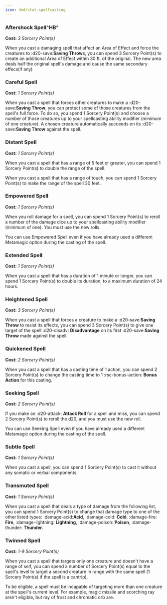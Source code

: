 ```yaml
---
icon: dnd/stat-spellcasting
---
```


### Aftershock Spell^HB^

**Cost:** *3 Sorcery Point(s)*

When you cast a damaging spell that affect an Area of Effect and force the creatures to :d20-save:**Saving Throw**s, you can spend 3 Sorcery Point(s) to create an additional Area of Effect within 30 ft. of the original. The new area deals half the original spell's damage and cause the same secondary effecs(if any)

### Careful Spell

**Cost:** *1 Sorcery Point(s)*

When you cast a spell that forces other creatures to make a :d20-save:**Saving Throw**, you can protect some of those creatures from the spell's full force. To do so, you spend 1 Sorcery Point(s) and choose a number of those creatures up to your spellcasting ability modifier (minimum of one creature). A chosen creature automatically succeeds on its :d20-save:**Saving Throw** against the spell.

### Distant Spell

**Cost:** *1 Sorcery Point(s)*

When you cast a spell that has a range of 5 feet or greater, you can spend 1 Sorcery Point(s) to double the range of the spell.

When you cast a spell that has a range of touch, you can spend 1 Sorcery Point(s) to make the range of the spell 30 feet.

### Empowered Spell

**Cost:** *1 Sorcery Point(s)*

When you roll damage for a spell, you can spend 1 Sorcery Point(s) to reroll a number of the damage dice up to your spellcasting ability modifier (minimum of one). You must use the new rolls.

You can use Empowered Spell even if you have already used a different Metamagic option during the casting of the spell.

### Extended Spell

**Cost:** *1 Sorcery Point(s)*

When you cast a spell that has a duration of 1 minute or longer, you can spend 1 Sorcery Point(s) to double its duration, to a maximum duration of 24 hours.

### Heightened Spell

**Cost:** *3 Sorcery Point(s)*

When you cast a spell that forces a creature to make a :d20-save:**Saving Throw** to resist its effects, you can spend 3 Sorcery Point(s) to give one target of the spell :d20-disadv: **Disadvantage** on its first :d20-save:**Saving Throw** made against the spell.

### Quickened Spell

**Cost:** *2 Sorcery Point(s)*

When you cast a spell that has a casting time of 1 action, you can spend 2 Sorcery Point(s) to change the casting time to 1 :rsc-bonus-action: **Bonus Action** for this casting.

### Seeking Spell

**Cost:** *2 Sorcery Point(s)*

If you make an :d20-attack: **Attack Roll** for a spell and miss, you can spend 2 Sorcery Point(s) to reroll the d20, and you must use the new roll.

You can use Seeking Spell even if you have already used a different Metamagic option during the casting of the spell.

### Subtle Spell

**Cost:** *1 Sorcery Point(s)*

When you cast a spell, you can spend 1 Sorcery Point(s) to cast it without any somatic or verbal components.

### Transmuted Spell

**Cost:** *1 Sorcery Point(s)*

When you cast a spell that deals a type of damage from the following list, you can spend 1 Sorcery Point(s) to change that damage type to one of the other listed types: :damage-acid:**Acid**, :damage-cold: **Cold**, :damage-fire: **Fire**, :damage-lightning: **Lightning**, :damage-poison: **Poison**, :damage-thunder: **Thunder**.

### Twinned Spell

**Cost:** *1-9 Sorcery Point(s)*

When you cast a spell that targets only one creature and doesn't have a range of self, you can spend a number of Sorcery Point(s) equal to the spell's level to target a second creature in range with the same spell (1 Sorcery Point(s) if the spell is a cantrip).

To be eligible, a spell must be incapable of targeting more than one creature at the spell's current level. For example, magic missile and scorching ray aren't eligible, but ray of frost and chromatic orb are.
